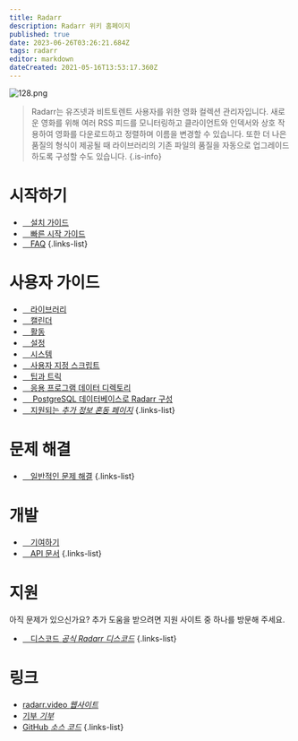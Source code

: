 ```yaml
---
title: Radarr
description: Radarr 위키 홈페이지
published: true
date: 2023-06-26T03:26:21.684Z
tags: radarr
editor: markdown
dateCreated: 2021-05-16T13:53:17.360Z
---
```


![128.png](/assets/radarr/logos/128.png)

> Radarr는 유즈넷과 비트토렌트 사용자를 위한 영화 컬렉션 관리자입니다. 새로운 영화를 위해 여러 RSS 피드를 모니터링하고 클라이언트와 인덱서와 상호 작용하여 영화를 다운로드하고 정렬하며 이름을 변경할 수 있습니다. 또한 더 나은 품질의 형식이 제공될 때 라이브러리의 기존 파일의 품질을 자동으로 업그레이드하도록 구성할 수도 있습니다.
{.is-info}

# 시작하기

- [<i class="fas fa-plus-square"></i>&emsp;설치 가이드](/radarr/installation)
- [<i class="fas fa-book-open"></i>&emsp;빠른 시작 가이드](/radarr/quick-start-guide)
- [<i class="far fa-question-circle"></i>&emsp;FAQ](/radarr/faq)
{.links-list}

# 사용자 가이드

- [<i class="fas fa-play"></i>&emsp;라이브러리](/radarr/library)
- [<i class="fas fa-calendar-alt"></i>&emsp;캘린더](/radarr/calendar)
- [<i class="fas fa-clock"></i>&emsp;활동](/radarr/activity)
- [<i class="fas fa-cogs"></i>&emsp;설정](/radarr/settings)
- [<i class="fas fa-laptop"></i>&emsp;시스템](/radarr/system)
- [<i class="fas fa-scroll"></i>&emsp;사용자 지정 스크립트](/radarr/custom-scripts)
- [<i class="fas fa-gifts"></i>&emsp;팁과 트릭](/radarr/tips-and-tricks)
- [<i class="fas fa-database"></i>&emsp;응용 프로그램 데이터 디렉토리](/radarr/appdata-directory)
- [<i class="fas fa-server"></i>&emsp; PostgreSQL 데이터베이스로 Radarr 구성](/radarr/postgres-setup)
- [<i class="fas fa-cogs"></i>&emsp;지원되는 *추가 정보 혼동 페이지*](/radarr/supported)
{.links-list}

# 문제 해결

- [<i class="far fa-life-ring"></i>&emsp;일반적인 문제 해결](/radarr/troubleshooting)
{.links-list}

# 개발

- [<i class="fas fa-laptop-code"></i>&emsp;기여하기](/radarr/contributing)
- [<i class="fas fa-book"></i>&emsp;API 문서](https://radarr.video/docs/api/#/)
{.links-list}

# 지원

아직 문제가 있으신가요? 추가 도움을 받으려면 지원 사이트 중 하나를 방문해 주세요.

- [<i class="fab fa-discord"></i>&emsp;디스코드 *공식 Radarr 디스코드*](https://radarr.video/discord)
{.links-list}

# 링크

- [radarr.video *웹사이트*](https://radarr.video)
- [기부 *기부*](https://radarr.video/donate)
- [GitHub *소스 코드*](https://github.com/radarr/radarr)
{.links-list}